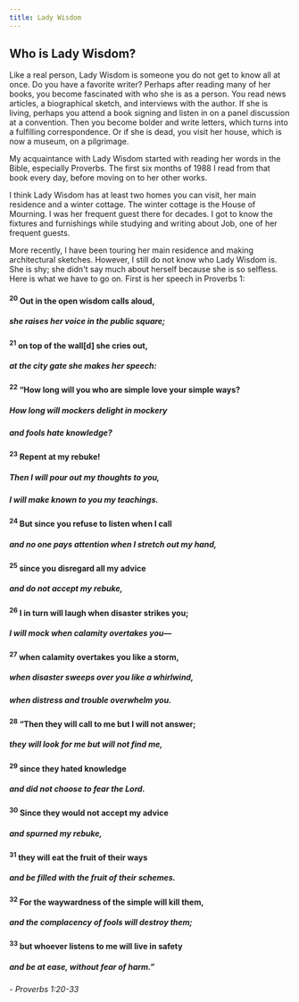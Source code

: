 ```yaml
---
title: Lady Wisdom
---
```

## Who is Lady Wisdom?

Like a real person, Lady Wisdom is someone you do not get to know all at once. 
Do you have a favorite writer? Perhaps after reading many of her books, 
you become fascinated with who she is as a person. You read news articles, 
a biographical sketch, and interviews with the author. If she is living, perhaps
you attend a book signing and listen in on a panel discussion at a convention.
Then you become bolder and write letters, which turns into a fulfilling correspondence.
Or if she is dead, you visit her house, which is now a museum, on a pilgrimage.

My acquaintance with Lady Wisdom started with reading her words in the Bible, especially Proverbs.
The first six months of 1988 I read from that book every day, before moving on to her other works.

I think Lady Wisdom has at least two homes you can visit, her main residence and a winter cottage. 
The winter cottage is the House of Mourning. I was her frequent guest there for decades.
I got to know the fixtures and furnishings while studying and writing about Job,
one of her frequent guests.

More recently, I have been touring her main residence and making architectural sketches.
However, I still do not know who Lady Wisdom is. She is shy; she didn't say much about herself
because she is so selfless. Here is what we have to go on. First is her speech in Proverbs 1:

#### <sup>20</sup> Out in the open wisdom calls aloud,
##### she raises her voice in the public square;
#### <sup>21</sup> on top of the wall[d] she cries out,
##### at the city gate she makes her speech:

#### <sup>22</sup> “How long will you who are simple love your simple ways?
##### How long will mockers delight in mockery
##### and fools hate knowledge?
#### <sup>23</sup> Repent at my rebuke!
##### Then I will pour out my thoughts to you,
##### I will make known to you my teachings.
#### <sup>24</sup> But since you refuse to listen when I call
##### and no one pays attention when I stretch out my hand,
#### <sup>25</sup> since you disregard all my advice
##### and do not accept my rebuke,
#### <sup>26</sup> I in turn will laugh when disaster strikes you;
##### I will mock when calamity overtakes you—
#### <sup>27</sup> when calamity overtakes you like a storm,
##### when disaster sweeps over you like a whirlwind,
##### when distress and trouble overwhelm you.

#### <sup>28</sup> “Then they will call to me but I will not answer;
##### they will look for me but will not find me,
#### <sup>29</sup> since they hated knowledge
##### and did not choose to fear the Lord.
#### <sup>30</sup> Since they would not accept my advice
##### and spurned my rebuke,
#### <sup>31</sup> they will eat the fruit of their ways
##### and be filled with the fruit of their schemes.
#### <sup>32</sup> For the waywardness of the simple will kill them,
##### and the complacency of fools will destroy them;
#### <sup>33</sup> but whoever listens to me will live in safety
##### and be at ease, without fear of harm.”
###### - Proverbs 1:20-33





